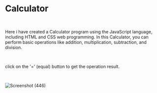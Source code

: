 # Calculator
<br>
<p>
Here i have created a Calculator program using the JavaScript language, including HTML and CSS web programming. In this Calculator, you can perform basic operations like addition, multiplication, subtraction, and division.
</p>
<br>
<p>
 click on the '=' (equal) button to get the operation result.
 </p>
 <br>
 
![Screenshot (446)](https://user-images.githubusercontent.com/92047366/199808801-cddc3118-7298-42fa-a6d4-32064f6a0bf7.png)
